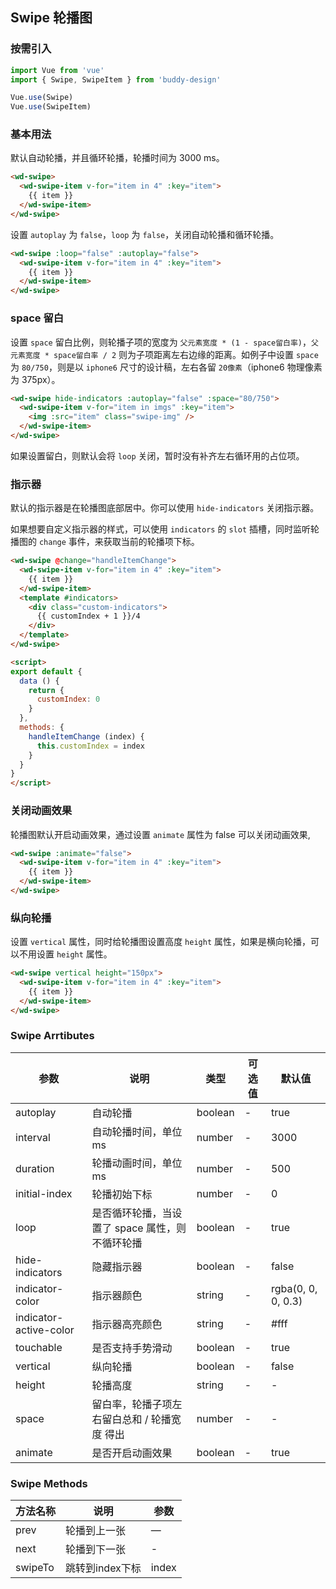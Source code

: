 ## Swipe 轮播图

### 按需引入

```javascript
import Vue from 'vue'
import { Swipe, SwipeItem } from 'buddy-design'

Vue.use(Swipe)
Vue.use(SwipeItem)
```

### 基本用法

默认自动轮播，并且循环轮播，轮播时间为 3000 ms。

```html
<wd-swipe>
  <wd-swipe-item v-for="item in 4" :key="item">
    {{ item }}
  </wd-swipe-item>
</wd-swipe>
```

设置 `autoplay` 为 `false`，`loop` 为 `false`，关闭自动轮播和循环轮播。

```html
<wd-swipe :loop="false" :autoplay="false">
  <wd-swipe-item v-for="item in 4" :key="item">
    {{ item }}
  </wd-swipe-item>
</wd-swipe>
```

### space 留白

设置 `space` 留白比例，则轮播子项的宽度为 `父元素宽度 * (1 - space留白率)`，`父元素宽度 * space留白率 / 2` 则为子项距离左右边缘的距离。如例子中设置
`space` 为 `80/750`，则是以 `iphone6` 尺寸的设计稿，左右各留 `20像素`（iphone6 物理像素为 375px）。

```html
<wd-swipe hide-indicators :autoplay="false" :space="80/750">
  <wd-swipe-item v-for="item in imgs" :key="item">
    <img :src="item" class="swipe-img" />
  </wd-swipe-item>
</wd-swipe>
```

如果设置留白，则默认会将 `loop` 关闭，暂时没有补齐左右循环用的占位项。

### 指示器

默认的指示器是在轮播图底部居中。你可以使用 `hide-indicators` 关闭指示器。

如果想要自定义指示器的样式，可以使用 `indicators` 的 `slot` 插槽，同时监听轮播图的 `change` 事件，来获取当前的轮播项下标。

```html
<wd-swipe @change="handleItemChange">
  <wd-swipe-item v-for="item in 4" :key="item">
    {{ item }}
  </wd-swipe-item>
  <template #indicators>
    <div class="custom-indicators">
      {{ customIndex + 1 }}/4
    </div>
  </template>
</wd-swipe>

<script>
export default {
  data () {
    return {
      customIndex: 0
    }
  },
  methods: {
    handleItemChange (index) {
      this.customIndex = index
    }
  }
}
</script>
```

### 关闭动画效果

轮播图默认开启动画效果，通过设置 `animate` 属性为 false 可以关闭动画效果,

```html
<wd-swipe :animate="false">
  <wd-swipe-item v-for="item in 4" :key="item">
    {{ item }}
  </wd-swipe-item>
</wd-swipe>
```

### 纵向轮播

设置 `vertical` 属性，同时给轮播图设置高度 `height` 属性，如果是横向轮播，可以不用设置 `height` 属性。

```html
<wd-swipe vertical height="150px">
  <wd-swipe-item v-for="item in 4" :key="item">
    {{ item }}
  </wd-swipe-item>
</wd-swipe>
```

### Swipe Arrtibutes

| 参数      | 说明                                 | 类型      | 可选值       | 默认值   |
|---------- |------------------------------------ |---------- |------------- |-------- |
| autoplay | 自动轮播 | boolean | - | true |
| interval | 自动轮播时间，单位 ms | number | - | 3000 |
| duration | 轮播动画时间，单位 ms | number | - | 500 |
| initial-index | 轮播初始下标 | number | - | 0 |
| loop | 是否循环轮播，当设置了 space 属性，则不循环轮播 | boolean | - | true |
| hide-indicators | 隐藏指示器 | boolean | - | false |
| indicator-color | 指示器颜色 | string | - | rgba(0, 0, 0, 0.3) |
| indicator-active-color | 指示器高亮颜色 | string | - | #fff |
| touchable | 是否支持手势滑动 | boolean | - | true |
| vertical | 纵向轮播 | boolean | - | false |
| height | 轮播高度 | string | - | - |
| space | 留白率，轮播子项左右留白总和 / 轮播宽度 得出 | number | - | - |
| animate | 是否开启动画效果 | boolean | - | true |

### Swipe Methods

| 方法名称      | 说明       | 参数   |
|------------- |----------- |---------  |
| prev    | 轮播到上一张 | —  |
| next    | 轮播到下一张 | -  |
| swipeTo | 跳转到index下标 | index |
